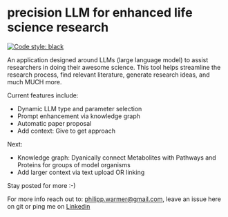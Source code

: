 # precision LLM for enhanced life science research
[![Code style: black](https://img.shields.io/badge/code%20style-black-000000.svg)](https://github.com/psf/black)

An application designed around LLMs (large language model) to assist researchers in doing their awesome science. This tool helps streamline the research process, find relevant literature, generate research ideas, and much MUCH more.

Current features include:

- Dynamic LLM type and parameter selection
- Prompt enhancement via knowledge graph
- Automatic paper proposal
- Add context: Give to get approach

Next: 
- Knowledge graph: Dyanically connect Metabolites with Pathways and Proteins for groups of model organisms
- Add larger context via text upload OR linking

Stay posted for more :-)

For more info reach out to: philipp.warmer@gmail.com, leave an issue here on git or ping me on [Linkedin](https://www.linkedin.com/in/philippwarmer/) 
